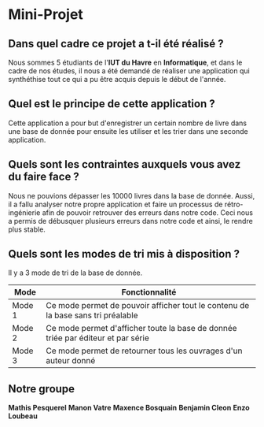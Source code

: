 # Mini-Projet
## Dans quel cadre ce projet a t-il été réalisé ?

Nous sommes 5 étudiants de l'**IUT du Havre** en **Informatique**, et dans le cadre de nos études, il nous a été demandé de réaliser une application qui synthéthise tout ce qui a pu être
acquis depuis le début de l'année.

## Quel est le principe de cette application ?

Cette application a pour but d'enregistrer un certain nombre de livre dans une base de donnée pour ensuite les utiliser et les trier dans une seconde application.

## Quels sont les contraintes auxquels vous avez du faire face ?

Nous ne pouvions dépasser les 10000 livres dans la base de donnée. Aussi, il a fallu analyser notre propre application et faire un processus de rétro-ingénierie afin de pouvoir
retrouver des erreurs dans notre code. Ceci nous a permis de débusquer plusieurs erreurs dans notre code et ainsi, le rendre plus stable.

## Quels sont les modes de tri mis à disposition ?

Il y a 3 mode de tri de la base de donnée.

| Mode   | Fonctionnalité                                                                   |
|--------|----------------------------------------------------------------------------------|
| Mode 1 | Ce mode permet de pouvoir afficher tout le contenu de la base sans tri préalable |
| Mode 2 | Ce mode permet d'afficher toute la base de donnée triée par éditeur et par série |
| Mode 3 | Ce mode permet de retourner tous les ouvrages d'un auteur donné                  |

## Notre groupe

**Mathis Pesquerel**
**Manon Vatre**
**Maxence Bosquain**
**Benjamin Cleon**
**Enzo Loubeau**
